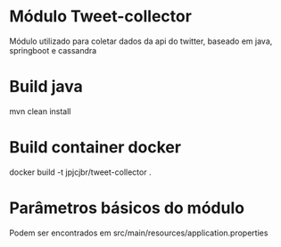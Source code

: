 # Módulo Tweet-collector
Módulo utilizado para coletar dados da api do twitter, baseado em java, springboot e cassandra

# Build java
mvn clean install

# Build container docker
docker build -t jpjcjbr/tweet-collector .

# Parâmetros básicos do módulo
Podem ser encontrados em src/main/resources/application.properties